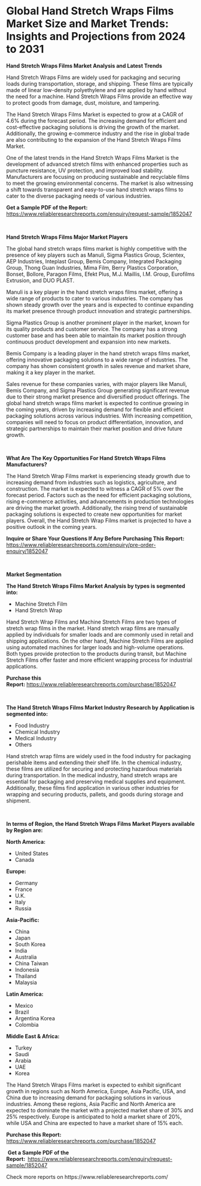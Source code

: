 <p><h1>Global Hand Stretch Wraps Films Market Size and Market Trends: Insights and Projections from 2024 to 2031</h1></p><p><strong>Hand Stretch Wraps Films Market Analysis and Latest Trends</strong></p>
<p><p>Hand Stretch Wraps Films are widely used for packaging and securing loads during transportation, storage, and shipping. These films are typically made of linear low-density polyethylene and are applied by hand without the need for a machine. Hand Stretch Wraps Films provide an effective way to protect goods from damage, dust, moisture, and tampering.</p><p>The Hand Stretch Wraps Films Market is expected to grow at a CAGR of 4.6% during the forecast period. The increasing demand for efficient and cost-effective packaging solutions is driving the growth of the market. Additionally, the growing e-commerce industry and the rise in global trade are also contributing to the expansion of the Hand Stretch Wraps Films Market.</p><p>One of the latest trends in the Hand Stretch Wraps Films Market is the development of advanced stretch films with enhanced properties such as puncture resistance, UV protection, and improved load stability. Manufacturers are focusing on producing sustainable and recyclable films to meet the growing environmental concerns. The market is also witnessing a shift towards transparent and easy-to-use hand stretch wraps films to cater to the diverse packaging needs of various industries.</p></p>
<p><strong>Get a Sample PDF of the Report:&nbsp;</strong> <a href="https://www.reliableresearchreports.com/enquiry/request-sample/1852047">https://www.reliableresearchreports.com/enquiry/request-sample/1852047</a></p>
<p>&nbsp;</p>
<p><strong>Hand Stretch Wraps Films Major Market Players</strong></p>
<p><p>The global hand stretch wraps films market is highly competitive with the presence of key players such as Manuli, Sigma Plastics Group, Scientex, AEP Industries, Inteplast Group, Bemis Company, Integrated Packaging Group, Thong Guan Industries, Mima Film, Berry Plastics Corporation, Bonset, Bollore, Paragon Films, Efekt Plus, M.J. Maillis, I.M. Group, Eurofilms Extrusion, and DUO PLAST.</p><p>Manuli is a key player in the hand stretch wraps films market, offering a wide range of products to cater to various industries. The company has shown steady growth over the years and is expected to continue expanding its market presence through product innovation and strategic partnerships.</p><p>Sigma Plastics Group is another prominent player in the market, known for its quality products and customer service. The company has a strong customer base and has been able to maintain its market position through continuous product development and expansion into new markets.</p><p>Bemis Company is a leading player in the hand stretch wraps films market, offering innovative packaging solutions to a wide range of industries. The company has shown consistent growth in sales revenue and market share, making it a key player in the market.</p><p>Sales revenue for these companies varies, with major players like Manuli, Bemis Company, and Sigma Plastics Group generating significant revenue due to their strong market presence and diversified product offerings. The global hand stretch wraps films market is expected to continue growing in the coming years, driven by increasing demand for flexible and efficient packaging solutions across various industries. With increasing competition, companies will need to focus on product differentiation, innovation, and strategic partnerships to maintain their market position and drive future growth.</p></p>
<p>&nbsp;</p>
<p><strong>What Are The Key Opportunities For Hand Stretch Wraps Films Manufacturers?</strong></p>
<p><p>The Hand Stretch Wrap Films market is experiencing steady growth due to increasing demand from industries such as logistics, agriculture, and construction. The market is expected to witness a CAGR of 5% over the forecast period. Factors such as the need for efficient packaging solutions, rising e-commerce activities, and advancements in production technologies are driving the market growth. Additionally, the rising trend of sustainable packaging solutions is expected to create new opportunities for market players. Overall, the Hand Stretch Wrap Films market is projected to have a positive outlook in the coming years.</p></p>
<p><strong>Inquire or Share Your Questions If Any Before Purchasing This Report:</strong> <a href="https://www.reliableresearchreports.com/enquiry/pre-order-enquiry/1852047">https://www.reliableresearchreports.com/enquiry/pre-order-enquiry/1852047</a></p>
<p>&nbsp;</p>
<p><strong>Market Segmentation</strong></p>
<p><strong>The Hand Stretch Wraps Films Market Analysis by types is segmented into:</strong></p>
<p><ul><li>Machine Stretch Film</li><li>Hand Stretch Wrap</li></ul></p>
<p><p>Hand Stretch Wrap Films and Machine Stretch Films are two types of stretch wrap films in the market. Hand stretch wrap films are manually applied by individuals for smaller loads and are commonly used in retail and shipping applications. On the other hand, Machine Stretch Films are applied using automated machines for larger loads and high-volume operations. Both types provide protection to the products during transit, but Machine Stretch Films offer faster and more efficient wrapping process for industrial applications.</p></p>
<p><strong>Purchase this Report:&nbsp;</strong><a href="https://www.reliableresearchreports.com/purchase/1852047">https://www.reliableresearchreports.com/purchase/1852047</a></p>
<p>&nbsp;</p>
<p><strong>The Hand Stretch Wraps Films Market Industry Research by Application is segmented into:</strong></p>
<p><ul><li>Food Industry</li><li>Chemical Industry</li><li>Medical Industry</li><li>Others</li></ul></p>
<p><p>Hand stretch wrap films are widely used in the food industry for packaging perishable items and extending their shelf life. In the chemical industry, these films are utilized for securing and protecting hazardous materials during transportation. In the medical industry, hand stretch wraps are essential for packaging and preserving medical supplies and equipment. Additionally, these films find application in various other industries for wrapping and securing products, pallets, and goods during storage and shipment.</p></p>
<p>&nbsp;</p>
<p><strong>In terms of Region, the Hand Stretch Wraps Films Market Players available by Region are:</strong></p>
<p>
    <p> <strong> North America: </strong>
        <ul>
            <li>United States</li>
            <li>Canada</li>
        </ul>
        </p> 
    <p> <strong> Europe: </strong>
        <ul>
            <li>Germany</li>
            <li>France</li>
            <li>U.K.</li>
            <li>Italy</li>
            <li>Russia</li>
        </ul>
        </p> 
    <p> <strong> Asia-Pacific: </strong>
        <ul>
            <li>China</li>
            <li>Japan</li>
            <li>South Korea</li>
            <li>India</li>
            <li>Australia</li>
            <li>China Taiwan</li>
            <li>Indonesia</li>
            <li>Thailand</li>
            <li>Malaysia</li>
        </ul>
        </p> 
    <p> <strong> Latin America: </strong>
        <ul>
            <li>Mexico</li>
            <li>Brazil</li>
            <li>Argentina Korea</li>
            <li>Colombia</li>
        </ul>
        </p> 
    <p> <strong> Middle East & Africa: </strong>
        <ul>
            <li>Turkey</li>
            <li>Saudi</li>
            <li>Arabia</li>
            <li>UAE</li>
            <li>Korea</li>
        </ul>
    </p>
    </p>
<p><p>The Hand Stretch Wraps Films market is expected to exhibit significant growth in regions such as North America, Europe, Asia Pacific, USA, and China due to increasing demand for packaging solutions in various industries. Among these regions, Asia Pacific and North America are expected to dominate the market with a projected market share of 30% and 25% respectively. Europe is anticipated to hold a market share of 20%, while USA and China are expected to have a market share of 15% each.</p></p>
<p><strong>Purchase this Report: </strong><a href="https://www.reliableresearchreports.com/purchase/1852047">https://www.reliableresearchreports.com/purchase/1852047</a></p>
<p>&nbsp;<strong>Get a Sample PDF of the Report:&nbsp;&nbsp;</strong><a href="https://www.reliableresearchreports.com/enquiry/request-sample/1852047">https://www.reliableresearchreports.com/enquiry/request-sample/1852047</a></p>
<p><strong></strong></p>
<p>Check more reports on https://www.reliableresearchreports.com/</p>